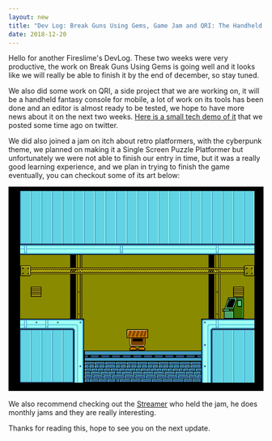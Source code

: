 ```yaml
---
layout: new
title: "Dev Log: Break Guns Using Gems, Game Jam and QRI: The Handheld Fantasy Console"
date: 2018-12-20
---
```


Hello for another Fireslime's DevLog. These two weeks were very productive, the work on Break Guns Using Gems is going well and it looks like we will really be able to finish it by the end of december, so stay tuned.

We also did some work on QRI, a side project that we are working on, it will be a handheld fantasy console for mobile, a lot of work on its tools has been done and an editor is almost ready to be tested, we hope to have more news about it on the next two weeks. [Here is a small tech demo of it](https://twitter.com/CptPixel/status/1070102995046674433) that we posted some time ago on twitter.

We did also joined a jam on itch about retro platformers, with the cyberpunk theme, we planned on making it a Single Screen Puzzle Platformer but unfortunately we were not able to finish our entry in time, but it was a really good learning experience, and we plan in trying to finish the game eventually, you can checkout some of its art below:

<img src="/assets/imgs/news/20181220/cyberpunk.png" />

We also recommend checking out the [Streamer](https://www.twitch.tv/mrjoshuamclean) who held the jam, he does monthly jams and they are really interesting.

Thanks for reading this, hope to see you on the next update.
